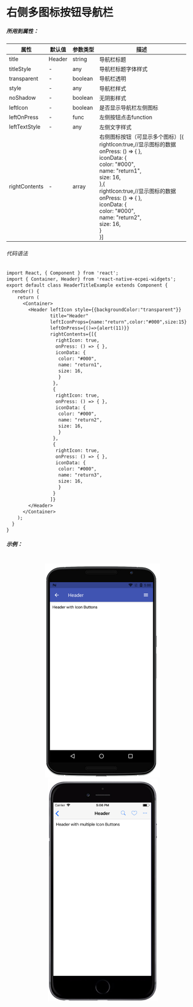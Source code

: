 # 右侧多图标按钮导航栏

##### 所用到属性：
|属性|默认值|参数类型|描述|
|---|---|---|---|
|title|Header|string|导航栏标题|
|titleStyle|-|any|导航栏标题字体样式|
|transparent|-|boolean|导航栏透明|
|style|-|any|导航栏样式|
| noShadow |-|boolean|无阴影样式|
|leftIcon|-|boolean|是否显示导航栏左侧图标|
|leftOnPress|-|func|左侧按钮点击function|
|leftTextStyle|-|any|左侧文字样式|
|rightContents|-|array|右侧图标按钮（可显示多个图标）[{ <br />rightIcon:true,//显示图标的数据<br />onPress: () => { },<br />iconData: {<br />color: "#000",<br /> name: "return1",<br />size: 16,<br /> },{ <br />rightIcon:true,//显示图标的数据<br />onPress: () => { },<br />iconData: {<br />color: "#000",<br /> name: "return2",<br />size: 16,<br /> }<br />}]|



###### 代码语法

```
import React, { Component } from 'react';
import { Container, Header} from 'react-native-ecpei-widgets';
export default class HeaderTitleExample extends Component {
  render() {
    return (
      <Container>
        <Header leftIcon style={{backgroundColor:"transparent"}} 
                title="Header"
                leftIconProps={name:"return",color:"#000",size:15}
                leftOnPress={()=>{alert(11)}}
                rightContents={[{
                  rightIcon: true,
                  onPress: () => { },
                  iconData: {
                   color: "#000",
                   name: "return1",
                   size: 16,
                   }
                 },
                 {
                  rightIcon: true,
                  onPress: () => { },
                  iconData: {
                   color: "#000",
                   name: "return2",
                   size: 16,
                   }
                 },
                 {
                  rightIcon: true,
                  onPress: () => { },
                  iconData: {
                   color: "#000",
                   name: "return3",
                   size: 16,
                   }
                 }
                ]}
        </Header>
      </Container>
    );
  }
}
```

##### 示例：
<br />

<div align=center >
<img src="images/IconButton-android.png" />
<img src="images/RightMultiple-ios.png" /> 
</div>